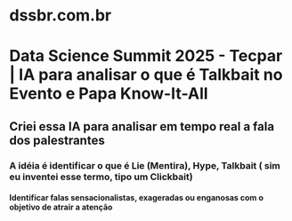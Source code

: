 # dssbr.com.br
# Data Science Summit 2025 - Tecpar | IA para analisar o que é Talkbait no Evento e Papa Know-It-All
## Criei essa IA para analisar em tempo real a fala dos palestrantes 
### A idéia é identificar o que é Lie (Mentira), Hype, Talkbait ( sim eu inventei esse termo, tipo um Clickbait) 
#### Identificar falas sensacionalistas, exageradas ou enganosas com o objetivo de atrair a atenção 
